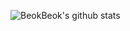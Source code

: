 ![BeokBeok's github stats](https://github-readme-stats.vercel.app/api/pin/?username=beokbeok&show_icons=true&repo=BrainCleaner)
